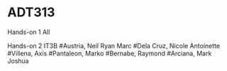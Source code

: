 # ADT313
Hands-on 1
All

Hands-on 2
IT3B
#Austria, Neil Ryan Marc
#Dela Cruz, Nicole Antoinette
#Villena, Axis
#Pantaleon, Marko
#Bernabe, Raymond
#Arciana, Mark Joshua
